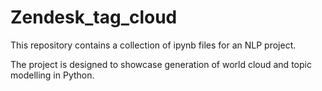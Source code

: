# Zendesk_tag_cloud 

This repository contains a collection of ipynb files for an NLP project. 

The project is designed to showcase generation of world cloud and topic modelling in Python.
